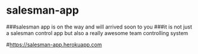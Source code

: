 # salesman-app

###salesman app is on the way and will arrived soon to you 
###it is not just a salesman control app but also a really awesome team controlling system

#https://salesman-app.herokuapp.com